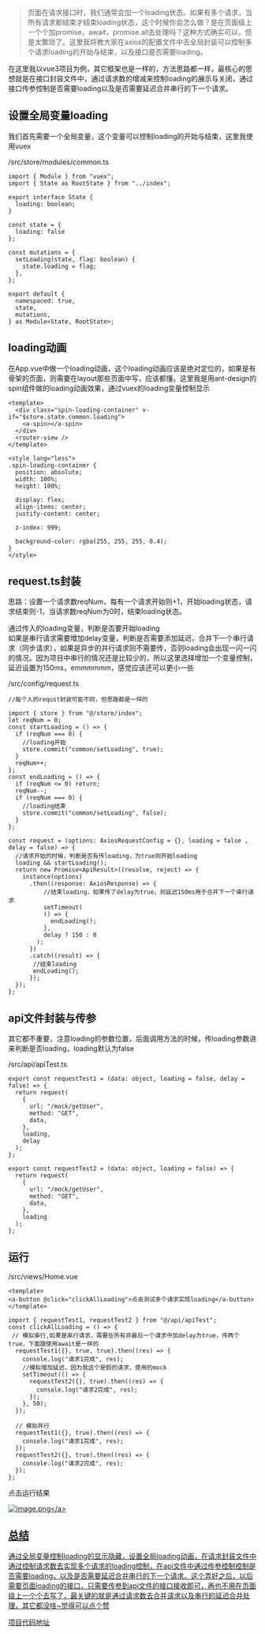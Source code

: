 >页面在请求接口时，我们通常会加一个loading状态。如果有多个请求，当所有请求都结束才结束loading状态，这个时候你会怎么做？是在页面级上一个个加promise，await，promise.all去处理吗？这种方式确实可以，但是太繁琐了。这里我将教大家在axios的配置文件中去全局封装可以控制多个请求loading的开始与结束，以及接口是否需要loading。

在这里我以vue3项目为例，其它框架也是一样的，方法思路都一样，最核心的思想就是在接口封装文件中，通过请求数的增减来控制loading的展示与关闭，通过接口传参控制是否需要loading以及是否需要延迟合并串行的下一个请求。

## 设置全局变量loading
我们首先需要一个全局变量，这个变量可以控制loading的开始与结束，这里我使用vuex

/src/store/modules/common.ts
```
import { Module } from "vuex";
import { State as RootState } from "../index";

export interface State {
  loading: boolean;
}

const state = {
  loading: false
};

const mutations = {
  setLoading(state, flag: boolean) {
    state.loading = flag;
  },
};

export default {
  namespaced: true,
  state,
  mutations,
} as Module<State, RootState>;

```
## loading动画
在App.vue中做一个loading动画，这个loading动画应该是绝对定位的，如果是有骨架的页面，则需要在layout那些页面中写，应该都懂。这里我是用ant-design的spin组件做的loading动画效果，通过vuex的loading变量控制显示
```
<template>
  <div class="spin-loading-container" v-if="$store.state.common.loading">
    <a-spin></a-spin>
  </div>
  <router-view />
</template>

<style lang="less">
.spin-loading-container {
  position: absolute;
  width: 100%;
  height: 100%;
  
  display: flex;
  align-items: center;
  justify-content: center;
  
  z-index: 999;
  
  background-color: rgba(255, 255, 255, 0.4);
}
</style>
```
## request.ts封装
思路：设置一个请求数reqNum，每有一个请求开始则+1，开始loading状态，请求结束则-1，当请求数reqNum为0时，结束loading状态。

通过传入的loading变量，判断是否要开始loading<br/>
如果是串行请求需要增加delay变量，判断是否需要添加延迟，合并下一个串行请求（同步请求），如果是异步的并行请求则不需要传，否则loading会出现一闪一闪的情况。因为项目中串行的情况还是比较少的，所以这里选择增加一个变量控制，延迟设置为150ms，emmmmmm，感觉应该还可以更小一些

/src/config/request.ts
```
//每个人的requst封装可能不同，但思路都是一样的

import { store } from "@/store/index";
let reqNum = 0;
const startLoading = () => {
  if (reqNum === 0) {
    //loading开始
    store.commit("common/setLoading", true);
  }
  reqNum++;
};
const endLoading = () => {
  if (reqNum <= 0) return;
  reqNum--;
  if (reqNum === 0) {
    //loading结束
    store.commit("common/setLoading", false);
  }
};

const request = (options: AxiosRequestConfig = {}, loading = false , delay = false) => {
  //请求开始的时候，判断是否有传loading，为true则开始loading
  loading && startLoading();
  return new Promise<ApiResult>((resolve, reject) => {
    instance(options)
      .then((response: AxiosResponse) => {
          //结束loading，如果传了delay为true，则延迟150ms用于合并下一个串行请求
          setTimeout(
          () => {
            endLoading();
          },
          delay ? 150 : 0
        );
      })
      .catch((result) => {
       //结束loading
       endLoading();
      });
  });
};
```
## api文件封装与传参
其它都不重要，注意loading的参数位置，后面调用方法的时候，传loading参数进来判断是否loading，loading默认为false

/src/api/apiTest.ts
```
export const requestTest1 = (data: object, loading = false, delay = false) => {
  return request(
    {
      url: "/mock/getUser",
      method: "GET",
      data,
    },
    loading,
    delay
  );
};

export const requestTest2 = (data: object, loading = false) => {
  return request(
    {
      url: "/mock/getUser",
      method: "GET",
      data,
    },
    loading
  );
};
```
## 运行
/src/views/Home.vue
```
<template>
<a-button @click="clickAllLoading">点击测试多个请求实现loading</a-button>
</template>

import { requestTest1, requestTest2 } from "@/api/apiTest";
const clickAllLoading = () => {
 // 模拟串行,如果是串行请求，需要在所有非最后一个请求中加delay为true，传两个true，下面跟使用await是一样的
  requestTest1({}, true, true).then((res) => {
    console.log("请求1完成", res);
    //模拟增加延迟，因为我这个是假的请求，使用的mock
    setTimeout(() => {
      requestTest2({}, true).then((res) => {
        console.log("请求2完成", res);
      });
    }, 50);
  });

  // 模拟并行
  requestTest1({}, true).then((res) => {
    console.log("请求1完成", res);
  });
  requestTest2({}, true).then((res) => {
    console.log("请求2完成", res);
  });
};
```
点击运行结果


<a data-fancybox title="image.png" href="https://p9-juejin.byteimg.com/tos-cn-i-k3u1fbpfcp/6e6899cb3a82467aa4ea0db3c3b438ec~tplv-k3u1fbpfcp-watermark.image?">![image.png](https://p9-juejin.byteimg.com/tos-cn-i-k3u1fbpfcp/6e6899cb3a82467aa4ea0db3c3b438ec~tplv-k3u1fbpfcp-watermark.image?)</a>

## 总结
通过全局变量控制loading的显示隐藏，设置全局loading动画，在请求封装文件中通过控制请求数去实现多个请求的loading控制，在api文件中通过传参控制控制是否需要loading，以及是否需要延迟合并串行的下一个请求。这个弄好之后，以后需要页面loading的接口，只需要传参到api文件的接口接收即可，再也不用在页面级上一个个去写了，最关键的就是通过请求数去合并请求以及串行的延迟合并处理，其它都没啥~觉得可以点个赞

[项目代码地址](https://github.com/upJiang/jiangVue3Test)





